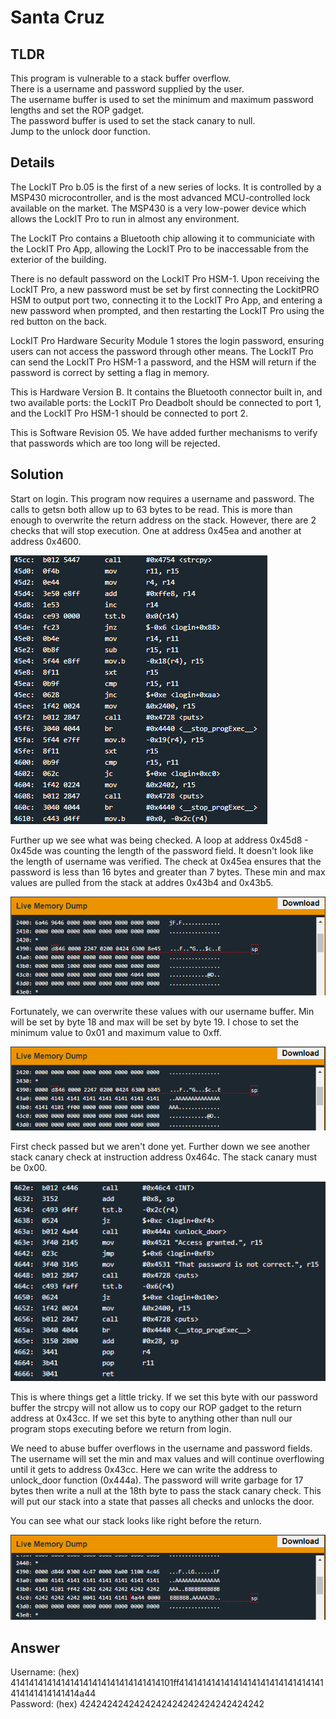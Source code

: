 # Santa Cruz
## TLDR
This program is vulnerable to a stack buffer overflow.  
There is a username and password supplied by the user.  
The username buffer is used to set the minimum and maximum password lengths and set the ROP gadget.  
The password buffer is used to set the stack canary to null.  
Jump to the unlock door function.  

## Details
The LockIT Pro b.05  is the first of a new series  of locks. It is
controlled by a  MSP430 microcontroller, and is  the most advanced
MCU-controlled lock available on the  market. The MSP430 is a very
low-power device which allows the LockIT  Pro to run in almost any
environment.

The  LockIT  Pro   contains  a  Bluetooth  chip   allowing  it  to
communiciate with the  LockIT Pro App, allowing the  LockIT Pro to
be inaccessable from the exterior of the building.

There  is no  default  password  on the  LockIT  Pro HSM-1.   Upon
receiving the  LockIT Pro,  a new  password must  be set  by first
connecting the LockitPRO HSM to  output port two, connecting it to
the LockIT Pro App, and entering a new password when prompted, and
then restarting the LockIT Pro using the red button on the back.
    
LockIT Pro Hardware  Security Module 1 stores  the login password,
ensuring users  can not access  the password through  other means.
The LockIT Pro  can send the LockIT Pro HSM-1  a password, and the
HSM will  return if the password  is correct by setting  a flag in
memory.
    
This is Hardware  Version B.  It contains  the Bluetooth connector
built in, and two available  ports: the LockIT Pro Deadbolt should
be  connected to  port  1,  and the  LockIT  Pro  HSM-1 should  be
connected to port 2.

This is Software Revision 05.  We have added further mechanisms to
verify that passwords which are too long will be rejected.

## Solution
Start on login. This program now requires a username and password. The calls to getsn both allow up to 63 bytes to be read. This is more than enough to overwrite the return address on the stack. However, there are 2 checks that will stop execution. One at address 0x45ea and another at address 0x4600.

![login](./screenshots/login.png)

Further up we see what was being checked. A loop at address 0x45d8 - 0x45de was counting the length of the password field. It doesn't look like the length of username was verified. The check at 0x45ea ensures that the password is less than 16 bytes and greater than 7 bytes. These min and max values are pulled from the stack at addres 0x43b4 and 0x43b5.

![memory](./screenshots/memory.png)

Fortunately, we can overwrite these values with our username buffer. Min will be set by byte 18 and max will be set by byte 19. I chose to set the minimum value to 0x01 and maximum value to 0xff.

![memory2](./screenshots/memory2.png)

First check passed but we aren't done yet. Further down we see another stack canary check at instruction address 0x464c. The stack canary must be 0x00. 

![login2](./screenshots/login2.png)

This is where things get a little tricky. If we set this byte with our password buffer the strcpy will not allow us to copy our ROP gadget to the return address at 0x43cc. If we set this byte to anything other than null our program stops executing before we return from login.

We need to abuse buffer overflows in the username and password fields. The username will set the min and max values and will continue overflowing until it gets to address 0x43cc. Here we can write the address to unlock_door function (0x444a). The password will write garbage for 17 bytes then write a null at the 18th byte to pass the stack canary check. This will put our stack into a state that passes all checks and unlocks the door.

You can see what our stack looks like right before the return.

![memory3](./screenshots/memory3.png)

## Answer
Username: (hex) 414141414141414141414141414141414101ff41414141414141414141414141414141414141414141414a44  
Password: (hex) 4242424242424242424242424242424242
